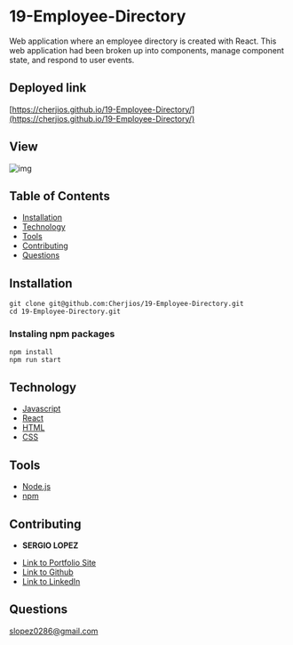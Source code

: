 # 19-Employee-Directory
Web application where an  employee directory is created with React. This web application had been broken up into components, manage component state, and respond to user events.

## Deployed link
[https://cherjios.github.io/19-Employee-Directory/](https://cherjios.github.io/19-Employee-Directory/)

## View
![img](./employeeDirectory.gif)


## Table of Contents
- [Installation](#Installation)
- [Technology](#Technology)
- [Tools](#Tools)
- [Contributing](#Contributing)
- [Questions](#Questions)

## Installation
```
git clone git@github.com:Cherjios/19-Employee-Directory.git
cd 19-Employee-Directory.git
```
### Instaling npm packages 
```
npm install
npm run start
```

## Technology
* [Javascript](https://developer.mozilla.org/en-US/docs/Web/)
* [React](https://reactjs.org/)
* [HTML](https://developer.mozilla.org/en-US/docs/Web/HTML)
* [CSS](https://developer.mozilla.org/en-US/docs/Web/CSS)

## Tools
* [Node.js](https://nodejs.org/en/)
* [npm](https://www.npmjs.com/)

## Contributing
* **SERGIO LOPEZ** 

- [Link to Portfolio Site](https://cherjios.github.io/React-Portfolio/)
- [Link to Github](https://github.com/cherjios)
- [Link to LinkedIn](https://www.linkedin.com/in/sergio-lopez-81790579)

## Questions
 slopez0286@gmail.com
